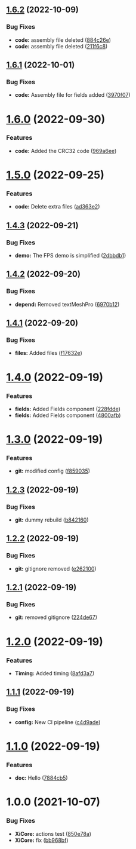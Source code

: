 ## [1.6.2](https://github.com/hww/XiCore/compare/v1.6.1...v1.6.2) (2022-10-09)


### Bug Fixes

* **code:** assembly file deleted ([884c26e](https://github.com/hww/XiCore/commit/884c26e5bff2b61351364e945703defefe85225f))
* **code:** assembly file deleted ([211f6c8](https://github.com/hww/XiCore/commit/211f6c8c4dbd021c231dcf03f4291c4f4a07c4ce))

## [1.6.1](https://github.com/hww/XiCore/compare/v1.6.0...v1.6.1) (2022-10-01)


### Bug Fixes

* **code:** Assembly file for fields added ([3970f07](https://github.com/hww/XiCore/commit/3970f07ae8c8e1d63cd660ed6350b03864fa1480))

# [1.6.0](https://github.com/hww/XiCore/compare/v1.5.0...v1.6.0) (2022-09-30)


### Features

* **code:** Added the CRC32 code ([969a6ee](https://github.com/hww/XiCore/commit/969a6ee4e5e3c759f3341c98eaa1588808386576))

# [1.5.0](https://github.com/hww/XiCore/compare/v1.4.3...v1.5.0) (2022-09-25)


### Features

* **code:** Delete extra files ([ad363e2](https://github.com/hww/XiCore/commit/ad363e2261c5dedb646a205b9ca7115f4469653c))

## [1.4.3](https://github.com/hww/XiCore/compare/v1.4.2...v1.4.3) (2022-09-21)


### Bug Fixes

* **demo:** The FPS demo is simplified ([2dbbdb1](https://github.com/hww/XiCore/commit/2dbbdb16c4bef04482f27c5f57c164308d13c1fc))

## [1.4.2](https://github.com/hww/XiCore/compare/v1.4.1...v1.4.2) (2022-09-20)


### Bug Fixes

* **depend:** Removed textMeshPro ([6970b12](https://github.com/hww/XiCore/commit/6970b12f066a3ef7733c88aa19755b92b2a4edd6))

## [1.4.1](https://github.com/hww/XiCore/compare/v1.4.0...v1.4.1) (2022-09-20)


### Bug Fixes

* **files:** Added files ([f17632e](https://github.com/hww/XiCore/commit/f17632ef1744b1e7474ef977ba1d260f0fe23f43))

# [1.4.0](https://github.com/hww/XiCore/compare/v1.3.0...v1.4.0) (2022-09-19)


### Features

* **fields:** Added Fields component ([228fdde](https://github.com/hww/XiCore/commit/228fdde435c20a02752eba5c1da1b4b342775982))
* **fields:** Added Fields component ([4800afb](https://github.com/hww/XiCore/commit/4800afb2556e55cc83552ba34a23fe42209307ed))

# [1.3.0](https://github.com/hww/XiCore/compare/v1.2.3...v1.3.0) (2022-09-19)


### Features

* **git:** modified config ([f859035](https://github.com/hww/XiCore/commit/f85903528c8ec10a54273585be6af53f6f777714))

## [1.2.3](https://github.com/hww/XiCore/compare/v1.2.2...v1.2.3) (2022-09-19)


### Bug Fixes

* **git:** dummy rebuild ([b842160](https://github.com/hww/XiCore/commit/b842160f71e508a294e90b03ebd92a78b1c7b416))

## [1.2.2](https://github.com/hww/XiCore/compare/v1.2.1...v1.2.2) (2022-09-19)


### Bug Fixes

* **git:** gitignore removed ([e262100](https://github.com/hww/XiCore/commit/e262100e5c37ae0f55f35f84009b3a376bf4a4e3))

## [1.2.1](https://github.com/hww/XiCore/compare/v1.2.0...v1.2.1) (2022-09-19)


### Bug Fixes

* **git:** removed gitignore ([224de67](https://github.com/hww/XiCore/commit/224de6714de5c1b896df14e4a88d83c111145039))

# [1.2.0](https://github.com/hww/XiCore/compare/v1.1.1...v1.2.0) (2022-09-19)


### Features

* **Timing:** Added timing ([8afd3a7](https://github.com/hww/XiCore/commit/8afd3a7c4104d5b35708c4b03b31b5d0d18cde6c))

## [1.1.1](https://github.com/hww/XiCore/compare/v1.1.0...v1.1.1) (2022-09-19)


### Bug Fixes

* **config:** New CI pipeline ([c4d9ade](https://github.com/hww/XiCore/commit/c4d9ade7b0416a49a9436f3ab37d46630e7de6a1))

# [1.1.0](https://github.com/hww/XiCore/compare/v1.0.0...v1.1.0) (2022-09-19)


### Features

* **doc:** Hello ([7884cb5](https://github.com/hww/XiCore/commit/7884cb5e4200625665cd5885cf55602e644a4d16))

# 1.0.0 (2021-10-07)


### Bug Fixes

* **XiCore:** actions test ([850e78a](https://github.com/hww/XiCore/commit/850e78af5b26a9767b3d5f6abb8cf1f538656b6c))
* **XiCore:** fix ([bb968bf](https://github.com/hww/XiCore/commit/bb968bfdb47bc2707fefe66712c928c3256318d3))
